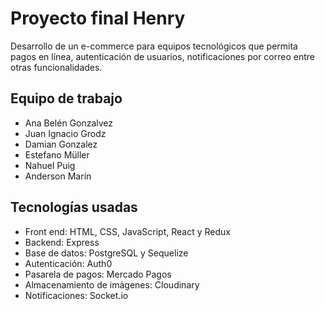 # Proyecto final Henry

Desarrollo de un e-commerce para equipos tecnológicos que permita pagos en línea, autenticación de usuarios, notificaciones por correo entre otras funcionalidades.

## Equipo de trabajo

- Ana Belén Gonzalvez
- Juan Ignacio Grodz
- Damian Gonzalez
- Estefano Müller
- Nahuel Puig
- Anderson Marín

## Tecnologías usadas

- Front end: HTML, CSS, JavaScript, React y Redux
- Backend: Express
- Base de datos: PostgreSQL y Sequelize
- Autenticación: Auth0
- Pasarela de pagos: Mercado Pagos
- Almacenamiento de imágenes: Cloudinary
- Notificaciones: Socket.io

